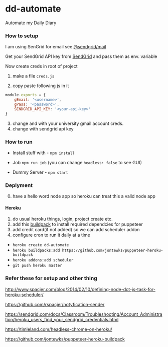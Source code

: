 # dd-automate
Automate my Daily Diary

### How to setup

I am using SenGrid for email see [@sendgrid/mail](https://github.com/sendgrid/sendgrid-nodejs/tree/master/packages/mail)

Get your SendGrid API key from [SendGrid](https://app.sendgrid.com/settings/api_keys) and pass them as env. variable

Now create creds in root of project


1. make a file `creds.js`

2. copy paste following js in it

```js
module.exports = {
    gEmail: '<username>',
    gPass: '<password>',
    SENDGRID_API_KEY: '<your-api-key>'
}
```
3. change <username> and <password> with your university gmail account creds.
4. change <your-api-key> with sendgrid api key

### How to run
- Install stuff with - `npm install`
- Job `npm run job` (you can change `headless: false` to see GUI)

- Dummy Server - `npm start`
### Deplyment

0. have a hello word node app so heroku can treat this a valid node app
#### Heroku
1. do usual heroku things, login, project create etc.
2. add this [buildpack](https://github.com/jontewks/puppeteer-heroku-buildpack) to install required dependcies for puppeteer
3. add credit card(if not added) so we can add scheduler addon
3. configure cron to run it daily at a time

- `heroku create dd-automate`
- `heroku buildpacks:add https://github.com/jontewks/puppeteer-heroku-buildpack`
- `heroku addons:add scheduler`
- `git push heroku master`

### Refer these for setup and other thing
http://www.spacjer.com/blog/2014/02/10/defining-node-dot-js-task-for-heroku-scheduler/

https://github.com/rspacjer/notyfication-sender

https://sendgrid.com/docs/Classroom/Troubleshooting/Account_Administration/heroku_users_find_your_sendgrid_credentials.html

https://timleland.com/headless-chrome-on-heroku/

https://github.com/jontewks/puppeteer-heroku-buildpack
